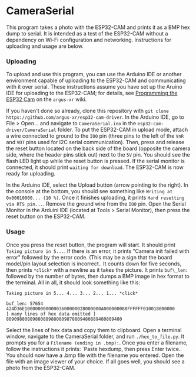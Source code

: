 # CameraSerial
This program takes a photo with the ESP32-CAM and prints it as a BMP hex dump to serial.  It is intended as a test of the ESP32-CAM without a dependency on Wi-Fi configuration and networking.  Instructions for uploading and usage are below.  

### Uploading
To upload and use this program, you can use the Arduino IDE or another environment capable of uploading to the ESP32-CAM and communicating with it over serial.  These instructions assume you have set up the Aruino IDE for uploading to the ESP32-CAM; for details, see [Programming the ESP32 Cam](https://github.com/argus-xr/argus-xr/wiki/Programming-the-ESP32-Cam) on the `argus-xr` wiki. 

If you haven't done so already, clone this repository with `git clone https://github.com/argus-xr/esp32-cam-driver`. In the Arduino IDE, go to File > Open... and navigate to `CameraSerial.ino` in the `esp32-cam-driver/CameraSerial` folder. To put the ESP32-CAM in upload mode, attach a wire connected to ground to the `IO0` pin (three pins to the left of the `VnR` and `VOT` pins used for I2C serial communication). Then, press and release the reset button located on the back side of the board (opposite the camera side, where the header pins stick out) next to the `5V` pin.  You should see the flash LED light up while the reset button is pressed.  If the serial monitor is connected, it should print `waiting for download`.  The ESP32-CAM is now ready for uploading. 

In the Arduino IDE, select the Upload button (arrow pointing to the right).  In the console at the bottom, you should see something like `Writing at 0x00010000... (10 %)`.  Once it finishes uploading, it prints `Hard resetting via RTS pin...`.  Remove the ground wire from the `IO0` pin.  Open the Serial Monitor in the Arduini IDE (located at Tools > Serial Monitor), then press the reset button on the ESP32-CAM.

### Usage
Once you press the reset button, the program will start. It should print `Taking picture in 5...`. If there is an error, it prints "Camera init failed with error" followed by the error code. (This may be a sign that the board model/pin layout selection is incorrect.. It counts down for five seconds, then prints `*click*` with a newline as it takes the picture. It prints `buf\_len: ` followed by the number of bytes, then dumps a BMP image in hex format to the terminal. All in all, it should look something like this:

```
Taking picture in 5... 4... 3... 2... 1... *click*

buf_len: 57654
424D36E10000000000003600000028000000A000000088FFFFFF010018000000
[ many lines of hex data omitted ]
80909880889880889880809878809480889480889480
```

Select the lines of hex data and copy them to clipboard. Open a terminal window, navigate to the CameraSerial folder, and run `./hex_to_file.py`. It prompts you for a `Filename (ending in .bmp):`. Once you enter a filename, follow the instructions it prints: `Paste hexdump, then press Enter twice.. You should now have a .bmp file with the filename you entered. Open the file with an image viewer of your choice. If all goes well, you should see a photo from the ESP32-CAM. 
